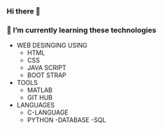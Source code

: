 ### Hi there 👋

<!--
**benstokes2227/benstokes2227** is a ✨ _special_ ✨ repository because its `README.md` (this file) appears on your GitHub profile.

Here are some ideas to get you started:

- 🔭 I’m currently working on ...

- 🌱 I’m currently learning ...
- 👯 I’m looking to collaborate on ...
- 🤔 I’m looking for help with ...
- 💬 Ask me about ...
- 📫 How to reach me: ...
- 😄 Pronouns: ...
- ⚡ Fun fact: ...
-->
### 🔭 I’m currently learning these technologies 
- WEB DESINGING USING
   - HTML
   - CSS
   - JAVA SCRIPT
   - BOOT STRAP
- TOOLS
   - MATLAB
   - GIT HUB
- LANGUAGES
   - C-LANGUAGE
   - PYTHON
-DATABASE
   -SQL 

